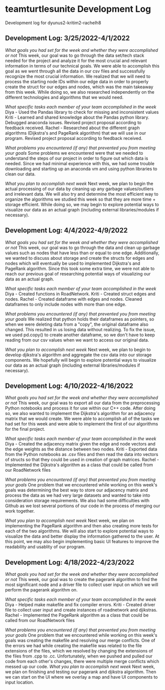 # teamturtlesunite Development Log

Development log for dyunus2-kritim2-rachelh8

## Development Log: 3/25/2022-4/1/2022

_What goals you had set for the week and whether they were accomplished or not_
This week, our goal was to go through the data set/tech stack needed for the project and analyze it for the most crucial and relevant information in terms of our technical goals. We were able to accomplish this goal as we went through all the data in our csv files and successfully recognize the most crucial information. We realized that we will need to process the starting node IDs within our edge data in order to properly create the struct for our edges and nodes, which was the main takeaway from this week. While doing so, we also researched independently on the different technologies and algorithms that we would need.

_What specific tasks each member of your team accomplished in the week_
Diya - Used the Pandas library to check for missing and inconsistent values
Kriti - Learned and shared knowledge about the Pandas python library. Debugged anaconda issues. Revised project proposal according to feedback received.
Rachel - Researched about the different graph algorithms (Dijkstra's and PageRank algorithm) that we will use in our program. Revised project proposal according to feedback received.

_What problems you encountered (if any) that prevented you from meeting your goals_
Some problems we encountered were that we needed to understand the steps of our project in order to figure out which data is needed. Since we had minimal experience with this, we had some trouble downloading and starting up an anaconda vm and using python libraries to clean our data.

_What you plan to accomplish next week_
Next week, we plan to begin the actual processing of our data by cleaning up any garbage values/outliers and irrelevant data. We will also try and determine the most efficient way to organize the algorithms we studied this week so that they are more time + storage efficient. While doing so, we may begin to explore potential ways to visualize our data as an actual graph (including external libraries/modules if necessary).

## Development Log: 4/4/2022-4/9/2022

_What goals you had set for the week and whether they were accomplished or not_
This week, our goal was to go through the data and clean up garbage values such as nodes that have less than or equal to one edge. Additionally, we wanted to discuss about storage and create the structs for edges and nodes which will eventually be used to implemented Dijkstra's and PageRank algorithm. Since this took some extra time, we were not able to reach our previous goal of researching potential ways of visualizing our data as an actual graph.

_What specific tasks each member of your team accomplished in the week_
Diya - Created functions in RoadNetwork.
Kriti - Created struct edges and nodes.
Rachel - Created dataframe with edges and nodes. Cleaned dataframes to only include nodes with more than one edge.

_What problems you encountered (if any) that prevented you from meeting your goals_
We realized that python holds their dataframes as pointers, so when we were deleting data from a "copy", the original dataframe also changed. This resulted in us losing data without realizing. To fix the issue, we used pd.copy() to create another dataframe, so we don't have to keep reading from our csv values when we want to access our original data.

_What you plan to accomplish next week_
Next week, we plan to begin to develop djikstra's algorithm and aggregate the csv data into our storage components. We hopefully will begin to explore potential ways to visualize our data as an actual graph (including external libraries/modules if necessary).

## Development Log: 4/10/2022-4/16/2022

_What goals you had set for the week and whether they were accomplished or not_
This week, our goal was to export all our data from the preprocessing Python notebooks and process it for use within our C++ code. After doing so, we also wanted to implement the Dijkstra's algorithm for an adjacency matrix that we would create. We were able to accomplish all of the tasks we had set for this week and were able to implement the first of our algorithms for the final project.

_What specific tasks each member of your team accomplished in the week_
Diya - Created the adjacency matrix given the edge and node vectors and the edge weights as the distance between two nodes.
Kriti - Exported data from the Python notebooks as .csv files and then read the data into vectors of structs so that they could be used in creation of graph matrices.
Rachel - Implemented the Dijkstra's algorithm as a class that could be called from our RoadNetwork files

_What problems you encountered (if any) that prevented you from meeting your goals_
One problem that we encountered while working on this week's goals was determining the best way to store our adjacency matrix and process the data as we had very large datasets and wanted to take into consideration storage requirements. We also had some difficulties with Github as we lost several portions of our code in the process of merging our work together.

_What you plan to accomplish next week_
Next week, we plan on implementing the PageRank algorithm and then also creating more tests for each of the two algorithms. We will also start to explore potential ways to visualize the data and better display the information gathered to the user. At this point, we may also begin implementing basic UI features to improve the readability and usablity of our program.

## Development Log: 4/18/2022-4/23/2022

_What goals you had set for the week and whether they were accomplished or not_
This week, our goal was to create the pagerank algorithm to find the most significant node and a driver file to collect user input on which we will perform the pagerank algorithm on.

_What specific tasks each member of your team accomplished in the week_
Diya - Helped make makefile and fix compiler errors.
Kriti - Created driver file to collect user input and create instances of roadnetwork and djikstras.
Rachel - Implemented the PageRank algorithm as a class that could be called from our RoadNetwork files

_What problems you encountered (if any) that prevented you from meeting your goals_
One problem that we encountered while working on this week's goals was creating the makefile and resolving our merge conflicts. One of the errors we had while creating the makefile was related to the file extensions of the files, which we resolved by changing the extensions of the files from .cpp to .cc. Unfortunately, when we pushed and pulled our code from each other's changes, there were multiple merge conflicts which messed up our code.
_What you plan to accomplish next week_
Next week, we plan on finishing and testing our pagerank and djikstra algorithm. Then we can start on the UI where we overlay a map and have UI components to input location.
